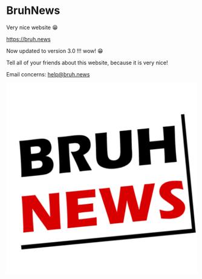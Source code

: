 # BruhNews

Very nice website 😁

https://bruh.news

Now updated to version 3.0 !!! wow! 😁

Tell all of your friends about this website, because it is very nice!

Email concerns: [help@bruh.news](mailto:help@bruh.news?subject=Help!%20I%20have%20a%20problem!&body=...problem%20here...)

<img src="./public/favicon.png" />
